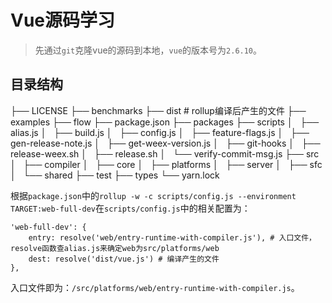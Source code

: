 # Vue源码学习

> 先通过`git`克隆vue的源码到本地，`vue`的版本号为`2.6.10`。

## 目录结构

├── LICENSE
├── benchmarks
├── dist # rollup编译后产生的文件
├── examples
├── flow
├── package.json
├── packages
├── scripts
│   ├── alias.js
│   ├── build.js
│   ├── config.js
│   ├── feature-flags.js
│   ├── gen-release-note.js
│   ├── get-weex-version.js
│   ├── git-hooks
│   ├── release-weex.sh
│   ├── release.sh
│   └── verify-commit-msg.js
├── src
│   ├── compiler
│   ├── core
│   ├── platforms
│   ├── server
│   ├── sfc
│   └── shared
├── test
├── types
└── yarn.lock

根据`package.json`中的`rollup -w -c scripts/config.js --environment TARGET:web-full-dev`在`scripts/config.js`中的相关配置为：

```
'web-full-dev': {
	entry: resolve('web/entry-runtime-with-compiler.js'), # 入口文件，resolve函数查alias.js来确定web为src/platforms/web
	dest: resolve('dist/vue.js') # 编译产生的文件
},
```

入口文件即为：`/src/platforms/web/entry-runtime-with-compiler.js`。

